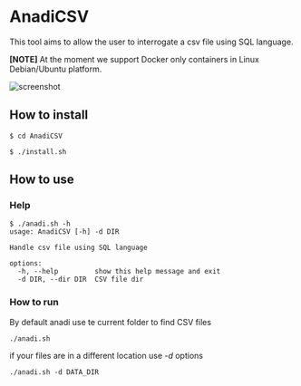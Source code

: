 # AnadiCSV

This tool aims to allow the user to interrogate a csv file using SQL language.

**[NOTE]** At the moment we support Docker only containers in Linux Debian/Ubuntu platform.


![screenshot](images/screenshots/screenshot1.png)


## How to install


```shell
$ cd AnadiCSV

$ ./install.sh

```

## How to use

### Help

```shell
$ ./anadi.sh -h
usage: AnadiCSV [-h] -d DIR

Handle csv file using SQL language

options:
  -h, --help         show this help message and exit
  -d DIR, --dir DIR  CSV file dir
```

### How to run

By default anadi use te current folder to find CSV files

```shell
./anadi.sh
```

if your files are in a different location use *-d* options


```shell
./anadi.sh -d DATA_DIR
```

